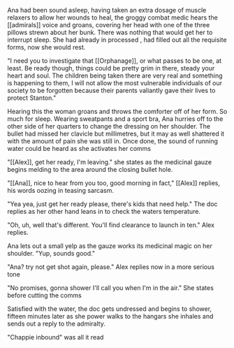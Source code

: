 Ana had been sound asleep, having taken an extra dosage of muscle relaxers to allow her wounds to heal, the groggy combat medic hears the [[admirals]] voice and groans, covering her head with one of the three pillows strewn about her bunk. There was nothing that would get her to interrupt sleep. She had already in processed , had filled out all the requisite forms, now she would rest.

"I need you to investigate that [[Orphanage]], or what passes to be one, at least. Be ready though, things could be pretty grim in there, steady your heart and soul. The children being taken there are very real and something is happening to them, I will not allow the most vulnerable individuals of our society to be forgotten because their parents valiantly gave their lives to protect Stanton."

Hearing this the woman groans and throws the comforter off of her form. So much for sleep. Wearing sweatpants and a sport bra, Ana hurries off to the other side of her quarters to change the dressing on her shoulder. The bullet had missed her clavicle but millimetres, but it may as well shattered it with the amount of pain she was still in. Once done, the sound of running water could be heard as she activates her comms

"[[Alex]], get her ready, I'm leaving." she states as the medicinal gauze begins melding to the area around the closing bullet hole.  

"[[Ana]], nice to hear from you too, good morning in fact," [[Alex]] replies, his words oozing in teasing sarcasm.

"Yea yea, just get her ready please, there's kids that need help." The doc replies as her other hand leans in to check the waters temperature.

"Oh, uh, well that's different. You'll find clearance to launch in ten." Alex replies.  

Ana lets out a small yelp as the gauze works its medicinal magic on her shoulder. "Yup, sounds good."

"Ana? try not get shot again, please." Alex replies now in a more serious tone  

"No promises, gonna shower I'll call you when I'm in the air." She states before cutting the comms

Satisfied with the water, the doc gets undressed and begins to shower, fifteen minutes later as she power walks to the hangars she inhales and sends out a reply to the admiralty.

"Chappie inbound" was all it read